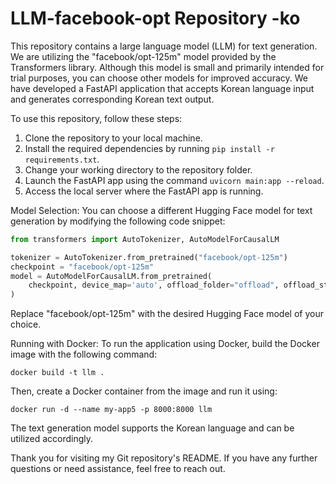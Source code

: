 
# LLM-facebook-opt Repository -ko

This repository contains a large language model (LLM) for text generation. We are utilizing the "facebook/opt-125m" model provided by the Transformers library. Although this model is small and primarily intended for trial purposes, you can choose other models for improved accuracy. We have developed a FastAPI application that accepts Korean language input and generates corresponding Korean text output.

To use this repository, follow these steps:

1. Clone the repository to your local machine.
2. Install the required dependencies by running `pip install -r requirements.txt`.
3. Change your working directory to the repository folder.
4. Launch the FastAPI app using the command `uvicorn main:app --reload`.
5. Access the local server where the FastAPI app is running.

Model Selection:
You can choose a different Hugging Face model for text generation by modifying the following code snippet:
```python
from transformers import AutoTokenizer, AutoModelForCausalLM

tokenizer = AutoTokenizer.from_pretrained("facebook/opt-125m")
checkpoint = "facebook/opt-125m"
model = AutoModelForCausalLM.from_pretrained(
    checkpoint, device_map='auto', offload_folder="offload", offload_state_dict=True
)
```
Replace "facebook/opt-125m" with the desired Hugging Face model of your choice.

Running with Docker:
To run the application using Docker, build the Docker image with the following command:
```
docker build -t llm .
```
Then, create a Docker container from the image and run it using:
```
docker run -d --name my-app5 -p 8000:8000 llm
```
The text generation model supports the Korean language and can be utilized accordingly.

Thank you for visiting my Git repository's README. If you have any further questions or need assistance, feel free to reach out.
